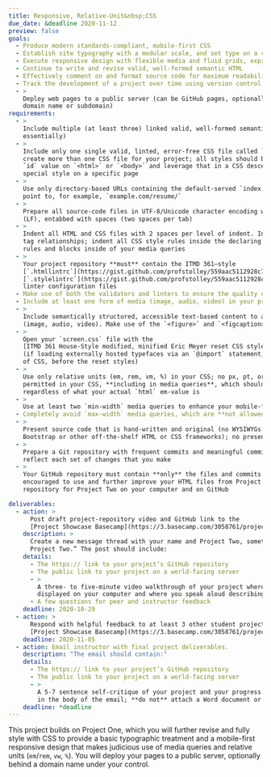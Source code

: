 ```yaml
---
title: Responsive, Relative-Unit&nbsp;CSS
due_date: &deadline 2020-11-12
preview: false
goals:
  - Produce modern standards-compliant, mobile-first CSS
  - Establish site typography with a modular scale, and set type on a consistent baseline grid
  - Execute responsive design with flexible media and fluid grids, expressed as percentages
  - Continue to write and revise valid, well-formed semantic HTML
  - Effectively comment on and format source code for maximum readability
  - Track the development of a project over time using version control
  - >
    Deploy web pages to a public server (can be GitHub pages, optionally configured with your own
    domain name or subdomain)
requirements:
  - >
    Include multiple (at least three) linked valid, well-formed semantic HTML files (Project One,
    essentially)
  - >
    Include only one single valid, linted, error-free CSS file called `screen.css`. **Do not**
    create more than one CSS file for your project; all styles should be in the same file. Use an
    `id` value on `<html>` or `<body>` and leverage that in a CSS descendant selector if you need a
    special style on a specific page
  - >
    Use only directory-based URLs containing the default-served `index.html` file, so that you can
    point to, for example, `example.com/resume/`
  - >
    Prepare all source-code files in UTF-8/Unicode character encoding with Unix-style line endings
    (LF), entabbed with spaces (two spaces per tab)
  - >
    Indent all HTML and CSS files with 2 spaces per level of indent. Indent HTML only to show nested
    tag relationships; indent all CSS style rules inside the declaring block, and further indent all
    rules and blocks inside of your media queries
  - >
    Your project repository **must** contain the ITMD 361–style
    [`.htmllintrc`](https://gist.github.com/profstolley/559aac5112928c7c24c628c6305b70b8#file-htmllintrc) and
    [`.stylelintrc`](https://gist.github.com/profstolley/559aac5112928c7c24c628c6305b70b8#file-stylelintrc)
    linter configuration files
  - Make use of both the validators and linters to ensure the quality of both your HTML and CSS
  - Include at least one form of media (image, audio, video) in your project
  - >
    Include semantically structured, accessible text-based content to accompany all media elements
    (image, audio, video). Make use of the `<figure>` and `<figcaption>` tags
  - >
    Open your `screen.css` file with the
    [ITMD 361 House-Style modified, minified Eric Meyer reset CSS styles](https://gist.github.com/profstolley/b1f851e061f98fcbc0e41d39adc32847#file-reset-min-css)
    (if loading externally hosted typefaces via an `@import` statement, that must be your first line
    of CSS, before the reset styles)
  - >
    Use only relative units (em, rem, vm, %) in your CSS; no px, pt, or other absolute units are
    permitted in your CSS, **including in media queries**, which should be calculated as 16px ems,
    regardless of what your actual `html` em-value is
  - >
    Use at least two `min-width` media queries to enhance your mobile-first styles for larger screens
  - Completely avoid `max-width` media queries, which are **not allowed** (they are not mobile-first)
  - >
    Present source code that is hand-written and original (no WYSIWYGs or code-generators, no
    Bootstrap or other off-the-shelf HTML or CSS frameworks); no presentational classes
  - >
    Prepare a Git repository with frequent commits and meaningful commit messages that accurately
    reflect each set of changes that you make
  - >
    Your GitHub repository must contain **only** the files and commits from this project; you are
    encouraged to use and further improve your HTML files from Project One, but create a brand-new
    repository for Project Two on your computer and on GitHub

deliverables:
  - action: >
      Post draft project-repository video and GitHub link to the
      [Project Showcase Basecamp](https://3.basecamp.com/3058761/projects/18696459)
    description: >
      Create a new message thread with your name and Project Two, something like “Scarlet Hawk:
      Project Two.” The post should include:
    details:
      - The https:// link to your project’s GitHub repository
      - The public link to your project on a world-facing server
      - >
        A three- to five-minute video walkthrough of your project where you capture your site
        displayed on your computer and where you speak aloud describing your progress and challenges
      - A few questions for peer and instructor feedback
    deadline: 2020-10-29
  - action: >
      Respond with helpful feedback to at least 3 other student projects on the
      [Project Showcase Basecamp](https://3.basecamp.com/3058761/projects/18696459).
    deadline: 2020-11-05
  - action: Email instructor with final project deliverables.
    description: "The email should contain:"
    details:
      - The https:// link to your project’s GitHub repository
      - The public link to your project on a world-facing server
      - >
        A 5-7 sentence self-critique of your project and your progress in class to this point (write
        in the body of the email; **do not** attach a Word document or a PDF)
    deadline: *deadline
---
```


This project builds on Project One, which you will further revise and fully style with CSS to
provide a basic typographic treatment and a mobile-first responsive design that makes judicious use
of media queries and relative units (`em`/`rem`, `vw`, `%`). You will deploy your pages to a public
server, optionally behind a domain name under your control.
